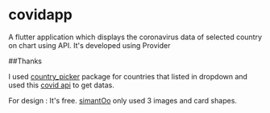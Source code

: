 # covidapp


A flutter application which displays the coronavirus data of selected country on chart using API. It's developed using Provider



##Thanks

I used [country_picker](https://pub.dev/packages/country_picker) package for countries that listed in dropdown and used this [covid api](https://github.com/javieraviles/covidAPI) to get datas.

For design : It's free. [simantOo](https://dribbble.com/shots/11015463-Covid-19-App-Free) only used 3 images and card shapes.


 







          

